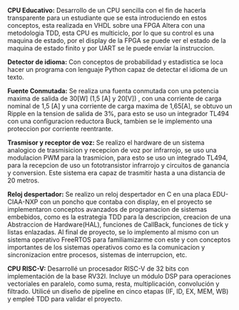 **CPU Educativo:** Desarrollo de un CPU sencilla con el fin de hacerla transparente para un estudiante que se esta introduciendo en estos conceptos, esta realizada en VHDL sobre una FPGA Altera con una metodologia TDD, esta CPU es multiciclo, por lo que su control es una maquina de estado, por el display de la FPGA se puede ver el estado de la maquina de estado finito y por UART se le puede enviar la instruccion.

**Detector de idioma:** Con conceptos de probabilidad y estadistica se loca hacer un programa con lenguaje Python capaz de detectar el idioma de un texto.

**Fuente Conmutada:** Se realiza una fuenta conmutada con una potencia maxima de salida de 30\[W\] (1,5 \[A\] y 20\[V\]) , con una corriente de carga nominal de 1,5 \[A] y una corriente de carga maxima de 1,65\[A], se obtuvo un Ripple en la tension de salida de 3%, para esto se uso un integrador TL494 con una configuracion reductora Buck, tambien se le implemento una proteccion por corriente reentrante.

**Trasmisor y receptor de voz:** Se realizo el hardware de un sistema analogico de trasmisicion y recepcion de voz por infrarrojo, se uso una modulacion PWM para la trasmicion, para esto se uso un integrado TL494, para la recepcion de uso un fototransistor infrarrojo y circuitos de ganancia y conversion. Este sistema era capaz de trasmitir hasta a una distancia de 20 metros.

**Reloj despertador:** Se realizo un reloj despertador en C en una placa EDU-CIAA-NXP con un poncho que contaba con display, en el proyecto se implementaron conceptos avanzados de programacion de sistemas embebidos, como es la estrategia TDD para la descripcion, creacion de una Abstraccion de Hardware(HAL), funciones de CallBack, funciones de tick y listas enlazadas. Al final de proyecto, se lo implemento al mismo con un sistema operativo FreeRTOS para familiamizarme con este y con conceptos importantes de los sistemas operativos como es la comunicacion y sincronizacion entre procesos, sistemas de interrupcion, etc.

**CPU RISC-V:** Desarrollé un procesador RISC-V de 32 bits con implementación de la base RV32I. Incluye un módulo DSP para operaciones vectoriales en paralelo, como suma, resta, multiplicación, convolución y filtrado. Utilicé un diseño de pipeline en cinco etapas (IF, ID, EX, MEM, WB) y empleé TDD para validar el proyecto.
